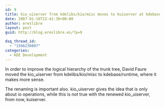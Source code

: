 ```yaml
---
id: 9
title: kio_uiserver from kdelibs/kio/misc moves to kuiserver at kdebase/runtime
date: 2007-01-16T22:41:38+00:00
author: ereslibre
layout: post
guid: http://blog.ereslibre.es/?p=9

dsq_thread_id:
  - "1566230897"
categories:
  - KDE Development
---
```

In order to improve the logical hierarchy of the trunk tree, David Faure moved the kio_uiserver from kdelibs/kio/misc to kdebase/runtime, where it makes more sense.

The renaming is important also. kio\_uiserver gives the idea that is only about io operations, while this is not true with the renewed kio\_uiserver, from now, kuiserver.